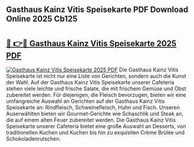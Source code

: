 ## Gasthaus Kainz Vitis Speisekarte PDF Download Online 2025 Cb125

# <h2><a href="http://gca4dya.nevu.top/?p=Gasthaus+Kainz+Vitis+Speisekarte">🔗 👉🔴 Gasthaus Kainz Vitis Speisekarte 2025 PDF</a></h2>

[![Gasthaus Kainz Vitis Speisekarte 2025 PDF](https://i.imgur.com/dBaPXMq.png)](http://gca4dya.nevu.top/?p=Gasthaus+Kainz+Vitis+Speisekarte)
Die Gasthaus Kainz Vitis Speisekarte ist nicht nur eine Liste von Gerichten, sondern auch die Kunst der Wahl. Auf der Gasthaus Kainz Vitis Speisekarte unserer Cafeteria stehen viele leichte und frische Salate, die mit frischem Gemüse und Obst zubereitet werden. Für diejenigen, die Fleisch bevorzugen, bieten wir eine umfangreiche Auswahl an Gerichten auf der Gasthaus Kainz Vitis Speisekarte an: Rindfleisch, Schweinefleisch, Huhn und Fisch. Unseren Auserwählten bieten wir Gourmet-Gerichte wie Schaschlik und Steak an, die auf einem alten Feuer zubereitet werden. Die Gasthaus Kainz Vitis Speisekarte unserer Cafeteria bietet eine große Auswahl an Desserts, von traditionellen Kuchen und Kuchen bis hin zu exquisiten Crème Brûlée und Schokoladenrutschen.
